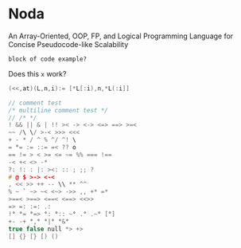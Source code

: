 # Noda
An Array-Oriented, OOP, FP, and Logical Programming Language for Concise Pseudocode-like Scalability

```
block of code example?
```

Does this `x` work?

```c
(<<,at)(L,n,i):= [*L[:i),n,*L(:i]]

// comment test
/* multiline comment test */
// /* */
! && || & | !! >< -> <-> <=> ==> >=<
~~ /\ \/ >-< >>> <<< 
+ - * / ^ % ^/ ^! \
= °= := ::= =< ?? o
== != > < >= <= ~= %% === !== 
-< +< <> -*
?: !: : |: ><: :: ; ;; ? 
# @ $ >-> <-< 
, << >> ++ -- \\ ** ^^
% ~ ` ~> ~< <~> ->> ,, +* =*
>==< >==> <==< <==> <<>>
=> =: :=: .:
!° °= °=> °: °:: ~° .° .~° [°] 
+- -+ °,° °|° °&° 
true false null *> +>
[] {} [} [) ()

```
